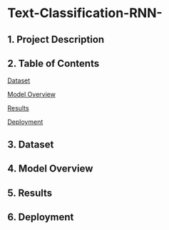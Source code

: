 # Text-Classification-RNN-

## 1. Project Description


## 2. Table of Contents
[Dataset](https://github.com/elnemr19/Text-Classification-RNN-/blob/main/README.md#3-dataset)

[Model Overview](https://github.com/elnemr19/Text-Classification-RNN-/blob/main/README.md#4-model-overview)


[Results]()

[Deployment]()


## 3. Dataset

## 4. Model Overview

## 5. Results

## 6. Deployment
